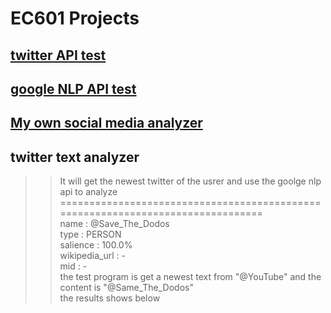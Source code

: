 # EC601 Projects

## [twitter API test](Twitter%20test/)

## [google NLP API test](Google_NLP_test/readme.md)

## [My own social media analyzer](user%20story.md)  

## twitter text analyzer

>> It will get the newest twitter of the usrer and use the goolge nlp api to analyze
>  ================================================================================  
name           : @Save_The_Dodos  
type           : PERSON  
salience       : 100.0%  
wikipedia_url  : -  
mid            : -  
> the test program is get a newest text from "@YouTube" and the content is "@Same_The_Dodos"  
> the results shows below



